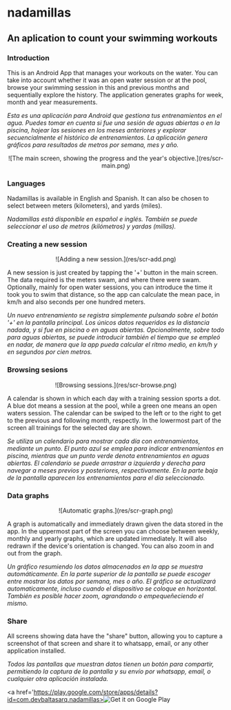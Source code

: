 # nadamillas

## An aplication to count your swimming workouts

### Introduction

This is an Android App that manages your workouts on the water. You can take into account whether it was an open water session or at the pool, browse your swimming session in this and previous months and sequentially explore the history. The application generates graphs for week, month and year measurements.

*Esta es una aplicación para Android que gestiona tus entrenamientos en el agua. Puedes tomar en cuenta si fue una sesión de aguas abiertas o en la piscina, hojear las sesiones en los meses anteriores y explorar secuencialmente el histórico de entrenamientos. La aplicación genera gráficos para resultados de metros por semana, mes y año.*

<p align="center">
![The main screen, showing the progress and the year's objective.](res/scr-main.png)
</p>

### Languages

Nadamillas is available in English and Spanish. It can also be chosen to select between meters (kilometers), and yards (miles).

*Nadamillas está disponible en español e inglés. También se puede seleccionar el uso de metros (kilómetros) y yardas (millas).*

### Creating a new session

<p align="center">
![Adding a new session.](res/scr-add.png)
</p>

A new session is just created by tapping the '+' button in the main screen. The data required is the meters swam, and where there were swam. Optionally, mainly for open water sessions, you can introduce the time it took you to swim that distance, so the app can calculate the mean pace, in km/h and also seconds per one hundred meters.

*Un nuevo entrenamiento se registra simplemente pulsando sobre el botón '+' en la pantalla principal. Los únicos datos requeridos es la distancia nadada, y si fue en piscina o en aguas abiertas. Opcionalmente, sobre todo para aguas abiertas, se puede introducir también el tiempo que se empleó en nadar, de manera que la app pueda calcular el ritmo medio, en km/h y en segundos por cien metros.*

### Browsing sesions

<p align="center">
![Browsing sessions.](res/scr-browse.png)
</p>

A calendar is shown in which each day with a training session sports a dot. A blue dot means a session at the pool, while a green one means an open waters session. The calendar can be swiped to the left or to the right to get to the previous and following month, respectly. In the lowermost part of the screen all trainings for the selected day are shown.

*Se utiliza un calendario para mostrar cada día con entrenamientos, mediante un punto. El punto azul se emplea para indicar entrenamientos en piscina, mientras que un punto verde denota entrenamientos en aguas abiertas. El calendario se puede arrastrar a izquierda y derecha para navegar a meses previos y posteriores, respectivamente. En la parte baja de la pantalla aparecen los entrenamientos para el día seleccionado.*

### Data graphs

<p align="center">
![Automatic graphs.](res/scr-graph.png)
</p>

A graph is automatically and immediately drawn given the data stored in the app. In the uppermost part of the screen you can choose between weekly, monthly and yearly graphs, which are updated immediately. It will also redrawn if the device's orientation is changed. You can also zoom in and out from the graph.

*Un gráfico resumiendo los datos almacenados en la app se muestra automáticamente. En la parte superior de la pantalla se puede escoger entre mostrar los datos por semana, mes o año. El gráfico se actualizará automaticamente, incluso cuando el dispositivo se coloque en horizontal. También es posible hacer zoom, agrandando o empequeñeciendo el mismo.*

### Share

All screens showing data have the "share" button, allowing you to capture a screenshot of that screen and share it to whatsapp, email, or any other application installed.

*Todos las pantallas que muestran datos tienen un botón para compartir, permitiendo la captura de la pantalla y su envío por whatsapp, email, o cualquier otra aplicación instalada.*

<a href='https://play.google.com/store/apps/details?id=com.devbaltasarq.nadamillas><img alt='Get it on Google Play' width="200" src='https://play.google.com/intl/en_us/badges/images/generic/en_badge_web_generic.png'/></a>
